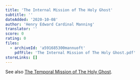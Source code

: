 ```yaml
---
title: 'The Internal Mission of The Holy Ghost'
subtitle: ''
dateAdded: '2020-10-08'
author: 'Henry Edward Cardinal Manning'
translator: ''
score: 0
rating: 0
files:
  - archiveId: 'a591685300mannuoft'
    pdfFile: 'The Internal Mission of The Holy Ghost.pdf'
storeLinks: []
---
```


See also [The Temporal Mission of The Holy Ghost](/books/the-temporal-mission-of-the-holy-ghost.html).
